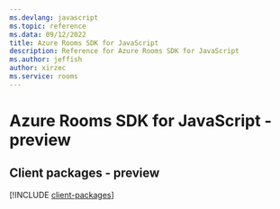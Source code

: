 ```yaml
---
ms.devlang: javascript
ms.topic: reference
ms.data: 09/12/2022
title: Azure Rooms SDK for JavaScript
description: Reference for Azure Rooms SDK for JavaScript
ms.author: jeffish
author: xirzec
ms.service: rooms
---
```

# Azure Rooms SDK for JavaScript - preview

## Client packages - preview
[!INCLUDE [client-packages](rooms-client-index.md)]
